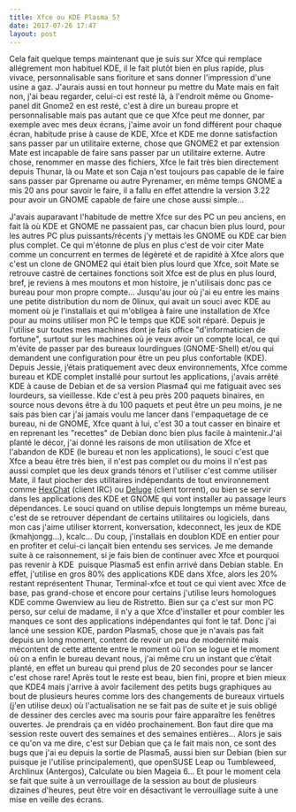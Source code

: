 ```yaml
---
title: Xfce ou KDE Plasma 5?
date: 2017-07-26 17:47
layout: post
---
```


Cela fait quelque temps maintenant que je suis sur Xfce qui remplace
allégrement mon habituel KDE, il le fait plutôt bien en plus rapide,
plus vivace, personnalisable sans fioriture et sans donner l'impression
d'une usine a gaz. J'aurais aussi en tout honneur pu mettre du Mate mais
en fait non, j'ai beau regarder, celui-ci est resté là, à l'endroit même
ou Gnome-panel dit Gnome2 en est resté, c'est à dire un bureau propre et
personnalisable mais pas autant que ce que Xfce peut me donner, par
exemple avec mes deux écrans, j'aime avoir un fond différent pour chaque
écran, habitude prise à cause de KDE, Xfce et KDE me donne satisfaction
sans passer par un utilitaire externe, chose que GNOME2 et par extension
Mate est incapable de faire sans passer par un utilitaire externe. Autre
chose, renommer en masse des fichiers, Xfce le fait très bien
directement depuis Thunar, là ou Mate et son Caja n'est toujours pas
capable de le faire sans passer par Gprename ou autre Pyrenamer, en même
temps GNOME a mis 20 ans pour savoir le faire, il a fallu en effet
attendre la version 3.22 pour avoir un GNOME capable de faire une chose
aussi simple...  
<!--more-->  
J'avais auparavant l'habitude de mettre Xfce sur des PC un peu anciens,
en fait là où KDE et GNOME ne passaient pas, car chacun bien plus lourd,
pour les autres PC plus puissants/récents j'y mettais les GNOME ou KDE
car bien plus complet. Ce qui m'étonne de plus en plus c'est de voir
citer Mate comme un concurrent en termes de légèreté et de rapidité à
Xfce alors que c'est un clone de GNOME2 qui était bien plus lourd que
Xfce, soit Mate se retrouve castré de certaines fonctions soit Xfce est
de plus en plus lourd, bref, je reviens à mes moutons et mon histoire,
je n'utilisais donc pas ce bureau pour mon propre compte... Jusqu'au
jour où j'ai eu entre les mains une petite distribution du nom de
0linux, qui avait un souci avec KDE au moment où je l'installais et qui
m'obligea à faire une installation de Xfce pour au moins utiliser mon PC
le temps que KDE soit réparé. Depuis je l'utilise sur toutes mes
machines dont je fais office "d'informaticien de fortune", surtout sur
les machines où je veux avoir un compte local, ce qui m'évite de passer
par des bureaux lourdingues (GNOME-Shell) et/ou qui demandent une
configuration pour être un peu plus confortable (KDE). Depuis Jessie,
j’étais pratiquement avec deux environnements, Xfce comme bureau et KDE
complet installé pour surtout les applications, j'avais arrêté KDE à
cause de Debian et de sa version Plasma4 qui me fatiguait avec ses
lourdeurs, sa vieillesse. Kde c'est à peu près 200 paquets binaires, en
source nous devons être à du 100 paquets et peut être un peu moins, je
ne sais pas bien car j'ai jamais voulu me lancer dans l'empaquetage de
ce bureau, ni de GNOME, Xfce quant à lui, c'est 30 a tout casser en
binaire et en reprenant les "recettes" de Debian donc bien plus facile à
maintenir.J'ai planté le décor, j'ai donné les raisons de mon
utilisation de Xfce et l'abandon de KDE (le bureau et non les
applications), le souci c'est que Xfce a beau être très bien, il n'est
pas complet ou du moins il n'est pas aussi complet que les deux grands
ténors et l'utiliser c'est comme utiliser Mate, il faut piocher des
utilitaires indépendants de tout environnement comme
[HexChat](https://hexchat.github.io/) (client IRC) ou
[Deluge](http://www.deluge-torrent.org/) (client torrent), ou bien se
servir dans les applications des KDE et GNOME qui vont installer au
passage leurs dépendances. Le souci quand on utilise depuis longtemps un
même bureau, c'est de se retrouver dépendant de certains utilitaires ou
logiciels, dans mon cas j'aime utiliser ktorrent, konversation,
kdeconnect, les jeux de KDE (kmahjongg...), kcalc... Du coup,
j'installais en doublon KDE en entier pour en profiter et celui-ci
lançait bien entendu ses services. Je me demande suite à ce
raisonnement, si je fais bien de continuer avec Xfce et pourquoi pas
revenir à KDE  puisque Plasma5 est enfin arrivé dans Debian stable. En
effet, j'utilise en gros 80% des applications KDE dans Xfce, alors les
20% restant représentent Thunar, Terminal-xfce et tout ce qui vient avec
Xfce de base, pas grand-chose et encore pour certains j'utilise leurs
homologues KDE comme Gwenview au lieu de Ristretto. Bien sur ça c'est
sur mon PC perso, sur celui de madame, il n'y a que Xfce d'installer et
pour combler les manques ce sont des applications indépendantes qui font
le taf. Donc j'ai lancé une session KDE, pardon Plasma5, chose que je
n'avais pas fait depuis un long moment, content de revoir un peu de
modernité mais mécontent de cette attente entre le moment où l'on se
logue et le moment où on a enfin le bureau devant nous, j'ai même cru un
instant que c’était planté, en effet un bureau qui prend plus de 20
secondes pour se lancer c'est chose rare! Après tout le reste est beau,
bien fini, propre et bien mieux que KDE4 mais j'arrive à avoir
facilement des petits bugs graphiques au bout de plusieurs heures comme
lors des changements de bureaux virtuels (j'en utilise deux) où
l'actualisation ne se fait pas de suite et je suis obligé de dessiner
des cercles avec ma souris pour faire apparaître les fenêtres ouvertes.
Je prendrais ça en vidéo prochainement. Bon faut dire que ma session
reste ouvert des semaines et des semaines entières... Alors je sais ce
qu'on va me dire, c'est sur Debian que ça le fait mais non, ce sont des
bugs que j'ai eu depuis la sortie de Plasma5, aussi bien sur Debian
(bien sur puisque je l'utilise principalement), que openSUSE Leap ou
Tumbleweed, Archlinux (Antergos), Calculate ou bien Mageia 6... Et pour
le moment cela se fait que suite à un verrouillage de la session au bout
de plusieurs dizaines d'heures, peut être voir en désactivant le
verrouillage suite à une mise en veille des écrans.
